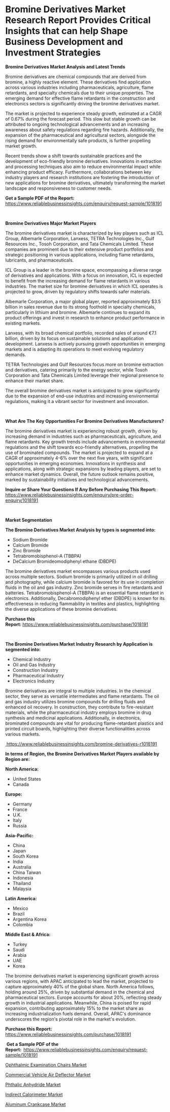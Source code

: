 <p><h1>Bromine Derivatives Market Research Report Provides Critical Insights that can help Shape Business Development and Investment Strategies</h1></p><p><strong>Bromine Derivatives Market Analysis and Latest Trends</strong></p>
<p><p>Bromine derivatives are chemical compounds that are derived from bromine, a highly reactive element. These derivatives find application across various industries including pharmaceuticals, agriculture, flame retardants, and specialty chemicals due to their unique properties. The emerging demand for effective flame retardants in the construction and electronics sectors is significantly driving the bromine derivatives market.</p><p>The market is projected to experience steady growth, estimated at a CAGR of 0.67% during the forecast period. This slow but stable growth can be attributed to ongoing technological advancements and an increasing awareness about safety regulations regarding fire hazards. Additionally, the expansion of the pharmaceutical and agricultural sectors, alongside the rising demand for environmentally safe products, is further propelling market growth.</p><p>Recent trends show a shift towards sustainable practices and the development of eco-friendly bromine derivatives. Innovations in extraction and processing techniques also aim to reduce environmental impact while enhancing product efficacy. Furthermore, collaborations between key industry players and research institutions are fostering the introduction of new applications for bromine derivatives, ultimately transforming the market landscape and responsiveness to customer needs.</p></p>
<p><strong>Get a Sample PDF of the Report:&nbsp;</strong> <a href="https://www.reliablebusinessinsights.com/enquiry/request-sample/1018191?utm_campaign=113&utm_medium=2&utm_source=Github&utm_content=ia&utm_term=06112024&utm_id=bromine-derivatives">https://www.reliablebusinessinsights.com/enquiry/request-sample/1018191</a></p>
<p>&nbsp;</p>
<p><strong>Bromine Derivatives Major Market Players</strong></p>
<p><p>The bromine derivatives market is characterized by key players such as ICL Group, Albemarle Corporation, Lanxess, TETRA Technologies Inc., Gulf Resources Inc., Tosoh Corporation, and Tata Chemicals Limited. These companies are prominent due to their extensive product portfolios and strategic positioning in various applications, including flame retardants, lubricants, and pharmaceuticals.</p><p>ICL Group is a leader in the bromine space, encompassing a diverse range of derivatives and applications. With a focus on innovation, ICL is expected to benefit from the increasing demand for flame retardants in various industries. The market size for bromine derivatives in which ICL operates is projected to grow, driven by regulatory shifts towards safer materials.</p><p>Albemarle Corporation, a major global player, reported approximately $3.5 billion in sales revenue due to its strong foothold in specialty chemicals, particularly in lithium and bromine. Albemarle continues to expand its product offerings and invest in research to enhance product performance in existing markets.</p><p>Lanxess, with its broad chemical portfolio, recorded sales of around €7.1 billion, driven by its focus on sustainable solutions and application development. Lanxess is actively pursuing growth opportunities in emerging markets and is adapting its operations to meet evolving regulatory demands.</p><p>TETRA Technologies and Gulf Resources focus more on bromine extraction and derivatives, catering primarily to the energy sector, while Tosoh Corporation and Tata Chemicals Limited leverage their regional presence to enhance their market share.</p><p>The overall bromine derivatives market is anticipated to grow significantly due to the expansion of end-use industries and increasing environmental regulations, making it a vibrant sector for investment and innovation.</p></p>
<p>&nbsp;</p>
<p><strong>What Are The Key Opportunities For Bromine Derivatives Manufacturers?</strong></p>
<p><p>The bromine derivatives market is experiencing robust growth, driven by increasing demand in industries such as pharmaceuticals, agriculture, and flame retardants. Key growth trends include advancements in environmental regulations and the shift towards eco-friendly alternatives, propelling the use of brominated compounds. The market is projected to expand at a CAGR of approximately 4-6% over the next five years, with significant opportunities in emerging economies. Innovations in synthesis and applications, along with strategic expansions by leading players, are set to enhance market dynamics. Overall, the future outlook remains positive, marked by sustainability initiatives and technological advancements.</p></p>
<p><strong>Inquire or Share Your Questions If Any Before Purchasing This Report:</strong> <a href="https://www.reliablebusinessinsights.com/enquiry/pre-order-enquiry/1018191?utm_campaign=113&utm_medium=2&utm_source=Github&utm_content=ia&utm_term=06112024&utm_id=bromine-derivatives">https://www.reliablebusinessinsights.com/enquiry/pre-order-enquiry/1018191</a></p>
<p>&nbsp;</p>
<p><strong>Market Segmentation</strong></p>
<p><strong>The Bromine Derivatives Market Analysis by types is segmented into:</strong></p>
<p><ul><li>Sodium Bromide</li><li>Calcium Bromide</li><li>Zinc Bromide</li><li>Tetrabromobisphenol-A (TBBPA)</li><li>DeCalcium Bromideomodiphenyl ethane (DBDPE)</li></ul></p>
<p><p>The bromine derivatives market encompasses various products used across multiple sectors. Sodium bromide is primarily utilized in oil drilling and photography, while calcium bromide is favored for its use in completion fluids in the oil and gas industry. Zinc bromide serves in fire retardants and batteries. Tetrabromobisphenol-A (TBBPA) is an essential flame retardant in electronics. Additionally, Decabromodiphenyl ether (DBDPE) is known for its effectiveness in reducing flammability in textiles and plastics, highlighting the diverse applications of these bromine derivatives.</p></p>
<p><strong>Purchase this Report:&nbsp;</strong><a href="https://www.reliablebusinessinsights.com/purchase/1018191?utm_campaign=113&utm_medium=2&utm_source=Github&utm_content=ia&utm_term=06112024&utm_id=bromine-derivatives">https://www.reliablebusinessinsights.com/purchase/1018191</a></p>
<p>&nbsp;</p>
<p><strong>The Bromine Derivatives Market Industry Research by Application is segmented into:</strong></p>
<p><ul><li>Chemical Industry</li><li>Oil and Gas Industry</li><li>Construction Industry</li><li>Pharmaceutical Industry</li><li>Electronics Industry</li></ul></p>
<p><p>Bromine derivatives are integral to multiple industries. In the chemical sector, they serve as versatile intermediates and flame retardants. The oil and gas industry utilizes bromine compounds for drilling fluids and enhanced oil recovery. In construction, they contribute to fire-resistant materials, while the pharmaceutical industry employs bromine in drug synthesis and medicinal applications. Additionally, in electronics, brominated compounds are vital for producing flame-retardant plastics and printed circuit boards, highlighting their diverse functionalities across various markets.</p></p>
<p><a href="https://www.reliablebusinessinsights.com/bromine-derivatives-r1018191?utm_campaign=113&utm_medium=2&utm_source=Github&utm_content=ia&utm_term=06112024&utm_id=bromine-derivatives">&nbsp;https://www.reliablebusinessinsights.com/bromine-derivatives-r1018191</a></p>
<p><strong>In terms of Region, the Bromine Derivatives Market Players available by Region are:</strong></p>
<p>
    <p> <strong> North America: </strong>
        <ul>
            <li>United States</li>
            <li>Canada</li>
        </ul>
        </p> 
    <p> <strong> Europe: </strong>
        <ul>
            <li>Germany</li>
            <li>France</li>
            <li>U.K.</li>
            <li>Italy</li>
            <li>Russia</li>
        </ul>
        </p> 
    <p> <strong> Asia-Pacific: </strong>
        <ul>
            <li>China</li>
            <li>Japan</li>
            <li>South Korea</li>
            <li>India</li>
            <li>Australia</li>
            <li>China Taiwan</li>
            <li>Indonesia</li>
            <li>Thailand</li>
            <li>Malaysia</li>
        </ul>
        </p> 
    <p> <strong> Latin America: </strong>
        <ul>
            <li>Mexico</li>
            <li>Brazil</li>
            <li>Argentina Korea</li>
            <li>Colombia</li>
        </ul>
        </p> 
    <p> <strong> Middle East & Africa: </strong>
        <ul>
            <li>Turkey</li>
            <li>Saudi</li>
            <li>Arabia</li>
            <li>UAE</li>
            <li>Korea</li>
        </ul>
    </p>
    </p>
<p><p>The bromine derivatives market is experiencing significant growth across various regions, with APAC anticipated to lead the market, projected to capture approximately 40% of the global share. North America follows, holding around 25%, driven by substantial demand in the chemical and pharmaceutical sectors. Europe accounts for about 20%, reflecting steady growth in industrial applications. Meanwhile, China is poised for rapid expansion, contributing approximately 15% to the market share as increasing industrialization fuels demand. Overall, APAC's dominance underscores the region's pivotal role in the market's evolution.</p></p>
<p><strong>Purchase this Report: </strong><a href="https://www.reliablebusinessinsights.com/purchase/1018191?utm_campaign=113&utm_medium=2&utm_source=Github&utm_content=ia&utm_term=06112024&utm_id=bromine-derivatives">https://www.reliablebusinessinsights.com/purchase/1018191</a></p>
<p>&nbsp;<strong>Get a Sample PDF of the Report:&nbsp;&nbsp;</strong><a href="https://www.reliablebusinessinsights.com/enquiry/request-sample/1018191?utm_campaign=113&utm_medium=2&utm_source=Github&utm_content=ia&utm_term=06112024&utm_id=bromine-derivatives">https://www.reliablebusinessinsights.com/enquiry/request-sample/1018191</a></p>
<p><strong></strong></p>
<p><p><a href="https://issuu.com/reportprime-2/docs/ophthalmic-examination-chairs-marke_982916e04c9ec2?utm_campaign=113&utm_medium=2&utm_source=Github&utm_content=ia&utm_term=06112024&utm_id=bromine-derivatives">Ophthalmic Examination Chairs Market</a></p><p><a href="https://www.linkedin.com/pulse/commercial-vehicle-air-deflector-market-analysis-report-global-yjvzc?utm_campaign=113&utm_medium=2&utm_source=Github&utm_content=ia&utm_term=06112024&utm_id=bromine-derivatives">Commercial Vehicle Air Deflector Market</a></p><p><a href="https://github.com/florjvdva/Market-Research-Report-List-1/blob/main/phthalic-anhydride-market.md?utm_campaign=113&utm_medium=2&utm_source=Github&utm_content=ia&utm_term=06112024&utm_id=bromine-derivatives">Phthalic Anhydride Market</a></p><p><a href="https://issuu.com/reportprime-2/docs/indirect-calorimeter-market-size-20_2862258039c931?utm_campaign=113&utm_medium=2&utm_source=Github&utm_content=ia&utm_term=06112024&utm_id=bromine-derivatives">Indirect Calorimeter Market</a></p><p><a href="https://www.linkedin.com/pulse/unveiling-market-trends-global-aluminum-crankcase-growth-regional-hx3ic?utm_campaign=113&utm_medium=2&utm_source=Github&utm_content=ia&utm_term=06112024&utm_id=bromine-derivatives">Aluminum Crankcase Market</a></p></p>